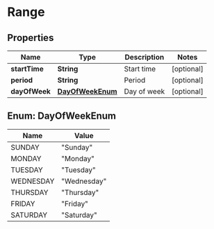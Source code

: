 
# Range

## Properties
Name | Type | Description | Notes
------------ | ------------- | ------------- | -------------
**startTime** | **String** | Start time |  [optional]
**period** | **String** | Period |  [optional]
**dayOfWeek** | [**DayOfWeekEnum**](#DayOfWeekEnum) | Day of week |  [optional]


<a name="DayOfWeekEnum"></a>
## Enum: DayOfWeekEnum
Name | Value
---- | -----
SUNDAY | &quot;Sunday&quot;
MONDAY | &quot;Monday&quot;
TUESDAY | &quot;Tuesday&quot;
WEDNESDAY | &quot;Wednesday&quot;
THURSDAY | &quot;Thursday&quot;
FRIDAY | &quot;Friday&quot;
SATURDAY | &quot;Saturday&quot;



